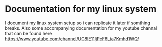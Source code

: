 # Documentation for my linux system

I document my linux system setup so i can replicate it later if somthing breaks. Also some accompanying documentation for my youtube channal that can be found here https://www.youtube.com/channel/UC8IE11IjPcF6Lta7Kmhd1WQ/ 
